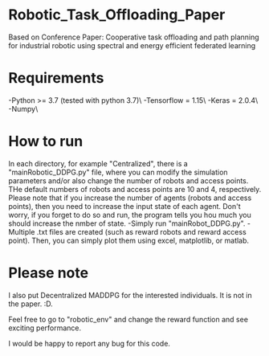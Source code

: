 # Robotic_Task_Offloading_Paper
Based on Conference Paper: Cooperative task offloading and path planning for industrial robotic using spectral and energy efficient federated learning

# Requirements
-Python >= 3.7 (tested with python 3.7)\\
-Tensorflow = 1.15\\
-Keras = 2.0.4\\
-Numpy\\

# How to run
In each directory, for example "Centralized", there is a "mainRobotic_DDPG.py" file, where you can modify the simulation parameters and/or also change the number of robots and access points. THe default numbers of robots and access points are 10 and 4, respectively. Please note that if you increase the number of agents (robots and access points), then you need to increase the input state of each agent. Don't worry, if you forget to do so and run, the program tells you hou much you should increase the nmber of state.
-Simply run "mainRobot_DDPG.py".
-Multiple .txt files are created (such as reward robots and reward access point). Then, you can simply plot them using excel, matplotlib, or matlab.

# Please note
I also put Decentralized MADDPG for the interested individuals. It is not in the paper. :D.


Feel free to go to "robotic_env" and change the reward function and see exciting performance.

I would be happy to report any bug for this code.
